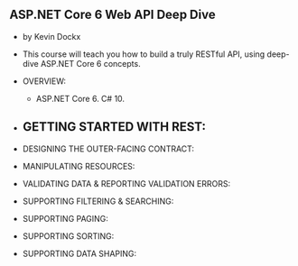 ## ASP.NET Core 6 Web API Deep Dive
- by Kevin Dockx
- This course will teach you how to build a truly RESTful API, using deep-dive ASP.NET Core 6 concepts.

- OVERVIEW:
  - ASP.NET Core 6. C# 10.

- GETTING STARTED WITH REST:
  - 
  
- DESIGNING THE OUTER-FACING CONTRACT:
- MANIPULATING RESOURCES:
- VALIDATING DATA & REPORTING VALIDATION ERRORS:
- SUPPORTING FILTERING & SEARCHING:
- SUPPORTING PAGING:
- SUPPORTING SORTING:
- SUPPORTING DATA SHAPING:

